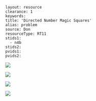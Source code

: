 ````
layout: resource
clearance: 1
keywords:
title: 'Directed Number Magic Squares'
alias: problem
source: Don
resourceType: RT11
stids1: 
  - n4b
stids2:
pvids1:
pvids2:

````

![ ](http://3.bp.blogspot.com/-NCZ3I6zHqm8/UnbbWU8ROAI/AAAAAAAALNs/q7wEzFM2QPs/s400/Picture1.png)

![ ](http://3.bp.blogspot.com/-70Qti7w5OSs/UnbbWbr-lJI/AAAAAAAALNk/nsYDL4p9JzY/s400/Picture3.png)

![ ](http://4.bp.blogspot.com/-M-bON5BhXfQ/Tc9OMCU_koI/AAAAAAAABj4/QTaiY9YBId4/s400/1.png)

![ ](http://2.bp.blogspot.com/--mT80qQy_Jo/Tc9OU0EGI-I/AAAAAAAABkA/0KVf4wLx9Xs/s400/3.png)
